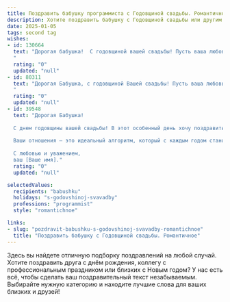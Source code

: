 ```yaml
---
title: Поздравить бабушку программиста с Годовщиной свадьбы. Романтичное
description: Хотите поздравить бабушку с Годовщиной свадьбы или другим праздником? Наш ИИ создаст незабываемое поздравление, а вы обязательно выделитесь среди других.  
date: 2025-01-05
tags: second tag
wishes:
- id: 130664
  text: "Дорогая бабушка!  С годовщиной вашей свадьбы! Пусть ваша любовь, такая же крепкая и надежная, как лучшие алгоритмы, написанные Вами за долгие годы,  с каждым годом становится только ярче и теплее.  Пусть в вашем доме всегда царит уют, а сердца ваши переполняются счастьем и нежностью.  Поздравляю вас с этой прекрасной датой,  пусть ваша жизнь будет  наполнена радостью и  взаимной любовью ещё долгие-долгие годы!
  "
  rating: "0"
  updated: "null"
- id: 80311
  text: "Дорогая Бабушка, с годовщиной Вашей свадьбы! Пусть ваша любовь, как код, написанный на языке сердца, будет нерушимой и всегда актуальной. Желаю вам бесконечного счастья,  как  строки в программе, и  ярких мгновений, как  красочные пиксели на экране жизни.
  "
  rating: "0"
  updated: "null"
- id: 39548
  text: "Дорогая Бабушка!
  
  С днем годовщины вашей свадьбы! В этот особенный день хочу поздравить вас с великой любовью, которая была заложена в самом начале вашего прекрасного пути. Как программист создает уникальный код, так и вы с дедушкой написали свою историю, полную ярких моментов, доверия и нежности.
  
  Ваши отношения — это идеальный алгоритм, который с каждым годом становится только крепче. Пусть каждый новый день будет наполнен счастьем, как вода в реке, и пусть ваша любовь продолжает развиваться, как самые удачные программы!
  
  С любовью и уважением,
  ваш [Ваше имя]."
  rating: "0"
  updated: "null"

selectedValues:
  recipients: "babushku"
  holidays: "s-godovshinoj-svavadby"
  professions: "programmist"
  style: "romantichnoe"

links:
- slug: "pozdravit-babushku-s-godovshinoj-svavadby-romantichnoe"
  title: "Поздравить бабушку с Годовщиной свадьбы. Романтичное"
---
```


Здесь вы найдете отличную подборку поздравлений на любой случай.
Хотите поздравить друга с днём рождения, коллегу с профессиональным праздником или близких с Новым годом? У нас есть всё, чтобы сделать ваш поздравительный текст незабываемым. Выбирайте нужную категорию и находите лучшие слова для ваших близких и друзей!
